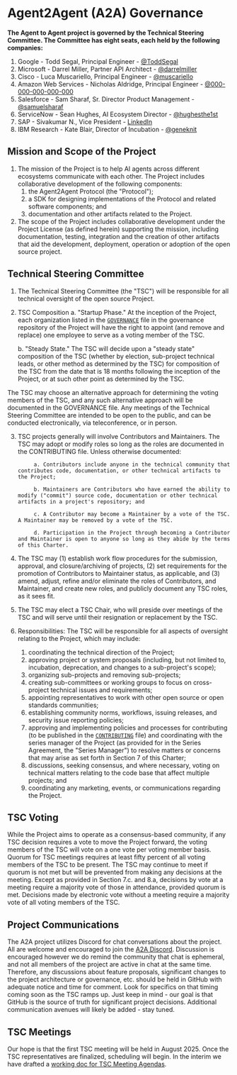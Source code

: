 # Agent2Agent (A2A) Governance

**The Agent to Agent project is governed by the Technical Steering Committee. The Committee has eight seats, each held by the following companies:**

1. Google - Todd Segal, Principal Engineer - [@ToddSegal](https://github.com/ToddSegal)
2. Microsoft - Darrel Miller, Partner API Architect - [@darrelmiller](https://github.com/darrelmiller)
3. Cisco - Luca Muscariello, Principal Engineer - [@muscariello](https://github.com/muscariello)
4. Amazon Web Services - Nicholas Aldridge, Principal Engineer - [@000-000-000-000-000](https://github.com/000-000-000-000-000)
5. Salesforce - Sam Sharaf, Sr. Director Product Management - [@samuelsharaf](https://github.com/samuelsharaf)
6. ServiceNow - Sean Hughes, AI Ecosystem Director - [@hughesthe1st](https://github.com/hughesthe1st)
7. SAP - Sivakumar N., Vice President - [LinkedIn](https://www.linkedin.com/in/siva-kumar-n/)
8. IBM Research - Kate Blair, Director of Incubation - [@geneknit](https://github.com/geneknit)

## Mission and Scope of the Project

1. The mission of the Project is to help AI agents across different ecosystems communicate with each other.  The Project includes collaborative development of the following components:
    1. the Agent2Agent Protocol (the "Protocol");
    2. a SDK for designing implementations of the Protocol and related software components; and
    3. documentation and other artifacts related to the Project.
2. The scope of the Project includes collaborative development under the Project License (as defined herein) supporting the mission, including documentation, testing, integration and the creation of other artifacts that aid the development, deployment, operation or adoption of the open source project.

## Technical Steering Committee

1. The Technical Steering Committee (the "TSC") will be responsible for all technical oversight of the open source Project.
2. TSC Composition
   a. "Startup Phase."  At the inception of the Project, each organization listed in the [`GOVERNANCE`](GOVERNANCE.md) file in the governance repository of the Project will have the right to appoint (and remove and replace) one employee to serve as a voting member of the TSC.

   b. "Steady State." The TSC will decide upon a "steady state" composition of the TSC (whether by election, sub-project technical leads, or other method as determined by the TSC) for composition of the TSC from the date that is 18 months following the inception of the Project, or at such other point as determined by the TSC.

The TSC may choose an alternative approach for determining the voting members of the TSC, and any such alternative approach will be documented in the GOVERNANCE file.  Any meetings of the Technical Steering Committee are intended to be open to the public, and can be conducted electronically, via teleconference, or in person.

3. TSC projects generally will involve Contributors and Maintainers. The TSC may adopt or modify roles so long as the roles are documented in the CONTRIBUTING file. Unless otherwise documented:

            a. Contributors include anyone in the technical community that contributes code, documentation, or other technical artifacts to the Project;

            b. Maintainers are Contributors who have earned the ability to modify ("commit") source code, documentation or other technical artifacts in a project's repository; and

            c. A Contributor may become a Maintainer by a vote of the TSC. A Maintainer may be removed by a vote of the TSC.

            d. Participation in the Project through becoming a Contributor and Maintainer is open to anyone so long as they abide by the terms of this Charter.

4. The TSC may (1) establish work flow procedures for the submission, approval, and closure/archiving of projects, (2) set requirements for the promotion of Contributors to Maintainer status, as applicable, and (3) amend, adjust, refine and/or eliminate the roles of Contributors, and Maintainer, and create new roles, and publicly document any TSC roles, as it sees fit.

5. The TSC may elect a TSC Chair, who will preside over meetings of the TSC and will serve until their resignation or replacement by the TSC.

6. Responsibilities: The TSC will be responsible for all aspects of oversight relating to the Project, which may include:

   1. coordinating the technical direction of the Project;
   2. approving project or system proposals (including, but not limited to, incubation, deprecation, and changes to a sub-project's scope);
   3. organizing sub-projects and removing sub-projects;
   4. creating sub-committees or working groups to focus on cross-project technical issues and requirements;
   5. appointing representatives to work with other open source or open standards communities;
   6. establishing community norms, workflows, issuing releases, and security issue reporting policies;
   7. approving and implementing policies and processes for contributing (to be published in the [`CONTRIBUTING`](CONTRIBUTING.md) file) and coordinating with the series manager of the Project (as provided for in the Series Agreement, the "Series Manager") to resolve matters or concerns that may arise as set forth in Section 7 of this Charter;
   8. discussions, seeking consensus, and where necessary, voting on technical matters relating to the code base that affect multiple projects; and
   9. coordinating any marketing, events, or communications regarding the Project.

## TSC Voting

While the Project aims to operate as a consensus-based community, if any TSC decision requires a vote to move the Project forward, the voting members of the TSC will vote on a one vote per voting member basis.
Quorum for TSC meetings requires at least fifty percent of all voting members of the TSC to be present. The TSC may continue to meet if quorum is not met but will be prevented from making any decisions at the meeting. Except as provided in Section 7.c. and 8.a, decisions by vote at a meeting require a majority vote of those in attendance, provided quorum is met. Decisions made by electronic vote without a meeting require a majority vote of all voting members of the TSC.

## Project Communications

The A2A project utilizes Discord for chat conversations about the project. All are welcome and encouraged to join the [A2A Discord](http://discord.gg/a2aprotocol). Discussion is encouraged however we do remind the community that chat is ephemeral, and not all members of the project are active in chat at the same time. Therefore, any discussions about feature proposals, significant changes to the project architecture or governance, etc. should be held in GitHub with adequate notice and time for comment. Look for specifics on that timing coming soon as the TSC ramps up. Just keep in mind - our goal is that GitHub is the source of truth for significant project decisions.
Additional communication avenues will likely be added - stay tuned.

## TSC Meetings

Our hope is that the first TSC meeting will be held in August 2025. Once the TSC representatives are finalized, scheduling will begin. In the interim we have drafted a [working doc for TSC Meeting Agendas](https://docs.google.com/document/d/1Dx6qYfCjSChHKRMwLJcvtDjq6igYTAKFW9Vg1IMPCUk/view).
